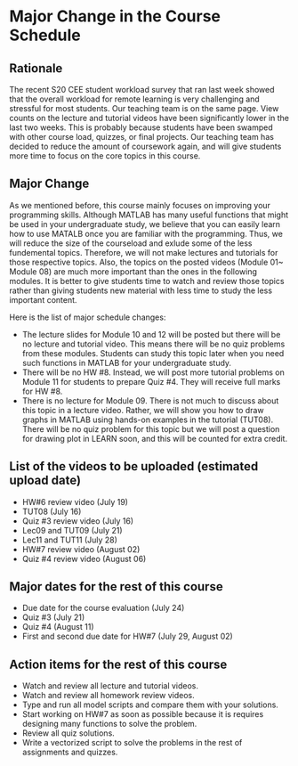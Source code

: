 # Major Change in the Course Schedule

## Rationale
The recent S20 CEE student workload survey that ran last week showed that the overall workload for remote learning is very challenging and stressful for most students. Our teaching team is on the same page. View counts on the lecture and tutorial videos have been significantly lower in the last two weeks. This is probably because students have been swamped with other course load, quizzes, or final projects. Our teaching team has decided to reduce the amount of coursework again, and will give students more time to focus on the core topics in this course. 

## Major Change
As we mentioned before, this course mainly focuses on improving your programming skills. Although MATLAB has many useful functions that might be used in your undergraduate study, we believe that you can easily learn how to use MATALB once you are familiar with the programming. Thus, we will reduce the size of the courseload and exlude some of the less fundemental topics. Therefore, we will not make lectures and tutorials for those respective topics.  Also, the topics on the posted videos (Module 01~ Module 08) are much more important than the ones in the following modules. It is better to give students time to watch and review those topics rather than giving students new material with less time to study the less important content. 

Here is the list of major schedule changes:
* The lecture slides for Module 10 and 12 will be posted but there will be no lecture and tutorial video. This means there will be no quiz problems from these modules. Students can study this topic later when you need such functions in MATLAB for your undergraduate study.  
* There will be no HW #8. Instead, we will post more tutorial problems on Module 11 for students to prepare Quiz #4. They will receive full marks for HW #8.
* There is no lecture for Module 09. There is not much to discuss about this topic in a lecture video. Rather, we will show you how to draw graphs in MATLAB using hands-on examples in the tutorial (TUT08). There will be no quiz problem for this topic but we will post a question for drawing plot in LEARN soon, and this will be counted for extra credit.

## List of the videos to be uploaded (estimated upload date)
*  HW#6 review video (July 19) 
*  TUT08 (July 16) 
*  Quiz #3 review video (July 16)
*  Lec09 and TUT09 (July 21)
*  Lec11 and TUT11 (July 28)
*  HW#7 review video (August 02)
*  Quiz #4 review video (August 06)

## Major dates for the rest of this course
*  Due date for the course evaluation (July 24) 
*  Quiz #3 (July 21)
*  Quiz #4 (August 11)
*  First and second due date for HW#7 (July 29, August 02)  

## Action items for the rest of this course
*  Watch and review all lecture and tutorial videos. 
*  Watch and review all homework review videos. 
*  Type and run all model scripts and compare them with your solutions. 
*  Start working on HW#7 as soon as possible because it is requires designing many functions to solve the problem. 
*  Review all quiz solutions. 
*  Write a vectorized script to solve the problems in the rest of assignments and quizzes. 
